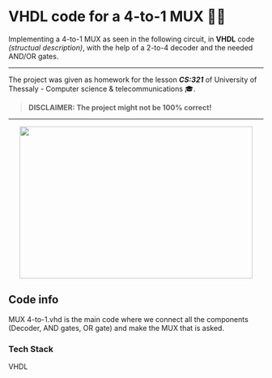 # VHDL code for a 4-to-1 MUX 👨‍💻

Implementing a 4-to-1 MUX as seen in the following circuit, in **VHDL** code *(structual description)*, with the help of a 2-to-4 decoder and the needed AND/OR gates.

----
The project was given as homework for the lesson ***CS:321*** of University of Thessaly - Computer science & telecommunications 🎓.

>**DISCLAIMER: The project might not be 100% correct!**

----
<p align="center">
<img width="460" height="300" src="https://user-images.githubusercontent.com/33065686/211210204-2ff4f8d4-0e4b-4095-8547-2fc790b29762.png"
</p>


## Code info

MUX 4-to-1.vhd is the main code where we connect all the components (Decoder, AND gates, OR gate) and make the MUX that is asked.

### Tech Stack

VHDL




